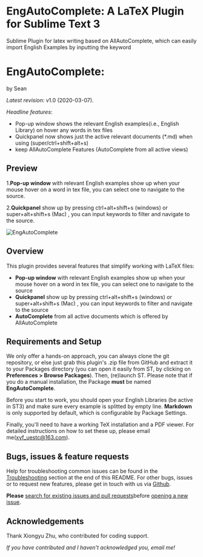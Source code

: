 # EngAutoComplete: A LaTeX Plugin for Sublime Text 3
Sublime Plugin for latex writing based on AllAutoComplete, which can easily import English Examples by inputting the keyword

# EngAutoComplete: 

by Sean

*Latest revision:* v1.0 (2020-03-07).



*Headline features*:

- Pop-up window shows the relevant English examples(i.e., English Library) on hover any words in tex files
- Quickpanel now shows just the active relevant documents (*.md) when using (super/ctrl+shift+alt+s)
- keep AllAutoComplete Features (AutoComplete from all active views)

## Preview

1.**Pop-up window** with relevant English examples show up when your mouse hover on a word in tex file, you can select one to navigate to the source.

2.**Quickpanel** show up by pressing ctrl+alt+shift+s (windows) or super+alt+shift+s (Mac) , you can input keywords to filter and navigate to the source.

![EngAutoComplete](/Users/flyln/Documents/个人/EngAutoComplete.gif)



## Overview

This plugin provides several features that simplify working with LaTeX files:

- **Pop-up window** with relevant English examples show up when your mouse hover on a word in tex file, you can select one to navigate to the source
- **Quickpanel** show up by pressing ctrl+alt+shift+s (windows) or super+alt+shift+s (Mac) , you can input keywords to filter and navigate to the source
- **AutoComplete** from all active documents which is offered by AllAutoComplete

## Requirements and Setup

We only offer a hands-on approach, you can always clone the git repository, or else just grab this plugin's .zip file from GitHub and extract it to your Packages directory (you can open it easily from ST, by clicking on **Preferences > Browse Packages**). Then, (re)launch ST. Please note that if you do a manual installation, the Package **must** be named **EngAutoComplete**.

Before you start to work, you should open your English Libraries  (be active in ST3) and make sure every example is splitted by empty line. **Markdown** is only supported by default, which is configurable by Package Settings.

Finally, you'll need to have a working TeX installation and a PDF viewer. For detailed instructions on how to set these up, please email me(xyf_uestc@163.com).

## Bugs, issues & feature requests

Help for troubleshooting common issues can be found in the [Troubleshooting](#troubleshooting) section at the end of this README. For other bugs, issues or to request new features, please get in touch with us via [Github](https://github.com/SublimeText/LaTeXTools).

**Please** [search for existing issues and pull requests](https://github.com/SublimeText/LaTeXTools/issues/?q=is%3Aopen)before [opening a new issue](https://github.com/SublimeText/LaTeXTools/issues/new).

## Acknowledgements

Thank Xiongyu Zhu, who contributed for coding support. 

*If you have contributed and I haven't acknowledged you, email me!*